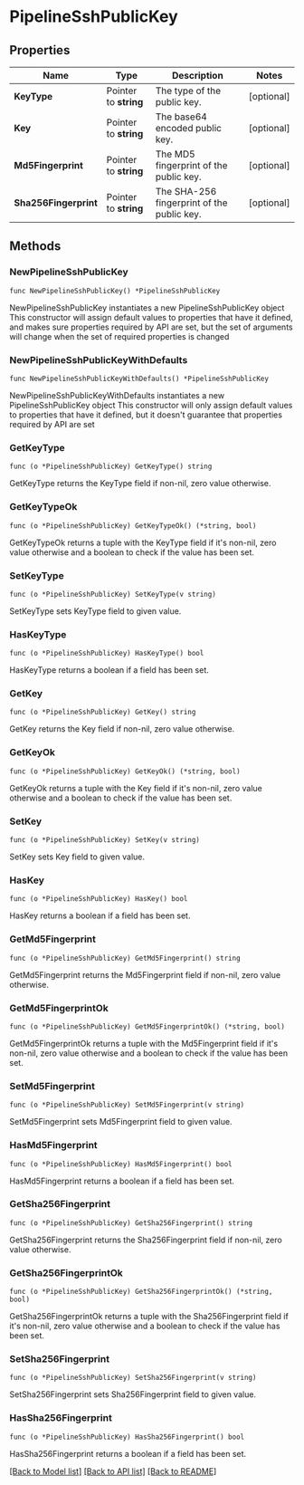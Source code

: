 # PipelineSshPublicKey

## Properties

Name | Type | Description | Notes
------------ | ------------- | ------------- | -------------
**KeyType** | Pointer to **string** | The type of the public key. | [optional] 
**Key** | Pointer to **string** | The base64 encoded public key. | [optional] 
**Md5Fingerprint** | Pointer to **string** | The MD5 fingerprint of the public key. | [optional] 
**Sha256Fingerprint** | Pointer to **string** | The SHA-256 fingerprint of the public key. | [optional] 

## Methods

### NewPipelineSshPublicKey

`func NewPipelineSshPublicKey() *PipelineSshPublicKey`

NewPipelineSshPublicKey instantiates a new PipelineSshPublicKey object
This constructor will assign default values to properties that have it defined,
and makes sure properties required by API are set, but the set of arguments
will change when the set of required properties is changed

### NewPipelineSshPublicKeyWithDefaults

`func NewPipelineSshPublicKeyWithDefaults() *PipelineSshPublicKey`

NewPipelineSshPublicKeyWithDefaults instantiates a new PipelineSshPublicKey object
This constructor will only assign default values to properties that have it defined,
but it doesn't guarantee that properties required by API are set

### GetKeyType

`func (o *PipelineSshPublicKey) GetKeyType() string`

GetKeyType returns the KeyType field if non-nil, zero value otherwise.

### GetKeyTypeOk

`func (o *PipelineSshPublicKey) GetKeyTypeOk() (*string, bool)`

GetKeyTypeOk returns a tuple with the KeyType field if it's non-nil, zero value otherwise
and a boolean to check if the value has been set.

### SetKeyType

`func (o *PipelineSshPublicKey) SetKeyType(v string)`

SetKeyType sets KeyType field to given value.

### HasKeyType

`func (o *PipelineSshPublicKey) HasKeyType() bool`

HasKeyType returns a boolean if a field has been set.

### GetKey

`func (o *PipelineSshPublicKey) GetKey() string`

GetKey returns the Key field if non-nil, zero value otherwise.

### GetKeyOk

`func (o *PipelineSshPublicKey) GetKeyOk() (*string, bool)`

GetKeyOk returns a tuple with the Key field if it's non-nil, zero value otherwise
and a boolean to check if the value has been set.

### SetKey

`func (o *PipelineSshPublicKey) SetKey(v string)`

SetKey sets Key field to given value.

### HasKey

`func (o *PipelineSshPublicKey) HasKey() bool`

HasKey returns a boolean if a field has been set.

### GetMd5Fingerprint

`func (o *PipelineSshPublicKey) GetMd5Fingerprint() string`

GetMd5Fingerprint returns the Md5Fingerprint field if non-nil, zero value otherwise.

### GetMd5FingerprintOk

`func (o *PipelineSshPublicKey) GetMd5FingerprintOk() (*string, bool)`

GetMd5FingerprintOk returns a tuple with the Md5Fingerprint field if it's non-nil, zero value otherwise
and a boolean to check if the value has been set.

### SetMd5Fingerprint

`func (o *PipelineSshPublicKey) SetMd5Fingerprint(v string)`

SetMd5Fingerprint sets Md5Fingerprint field to given value.

### HasMd5Fingerprint

`func (o *PipelineSshPublicKey) HasMd5Fingerprint() bool`

HasMd5Fingerprint returns a boolean if a field has been set.

### GetSha256Fingerprint

`func (o *PipelineSshPublicKey) GetSha256Fingerprint() string`

GetSha256Fingerprint returns the Sha256Fingerprint field if non-nil, zero value otherwise.

### GetSha256FingerprintOk

`func (o *PipelineSshPublicKey) GetSha256FingerprintOk() (*string, bool)`

GetSha256FingerprintOk returns a tuple with the Sha256Fingerprint field if it's non-nil, zero value otherwise
and a boolean to check if the value has been set.

### SetSha256Fingerprint

`func (o *PipelineSshPublicKey) SetSha256Fingerprint(v string)`

SetSha256Fingerprint sets Sha256Fingerprint field to given value.

### HasSha256Fingerprint

`func (o *PipelineSshPublicKey) HasSha256Fingerprint() bool`

HasSha256Fingerprint returns a boolean if a field has been set.


[[Back to Model list]](../README.md#documentation-for-models) [[Back to API list]](../README.md#documentation-for-api-endpoints) [[Back to README]](../README.md)


